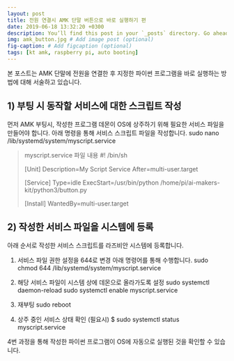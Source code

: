 ```yaml
---
layout: post
title: 전원 연결시 AMK 단말 버튼으로 바로 실행하기 편
date: 2019-06-18 13:32:20 +0300
description: You’ll find this post in your `_posts` directory. Go ahead and edit it and re-build the site to see your changes. # Add post description (optional)
img: amk_button.jpg # Add image post (optional)
fig-caption: # Add figcaption (optional)
tags: [kt amk, raspberry pi, auto booting]
---
```

본 포스트는 AMK 단말에 전원을 연결한 후 지정한 파이썬 프로그램을 바로 실행하는 방법에 대해 서술하고 있습니다.

## 1) 부팅 시 동작할 서비스에 대한 스크립트 작성
먼저 AMK 부팅시, 작성한 프로그램 데몬이 OS에 상주하기 위해 필요한 서비스 파일을 만들어야 합니다.
아래 명령을 통해 서비스 스크립트 파일을 작성합니다.
sudo nano /lib/systemd/system/myscript.service

>myscript.service 파일 내용
>#! /bin/sh
>
>[Unit] 
>Description=My Script Service
>After=multi-user.target
>
>[Service]
>Type=idle
>ExecStart=/usr/bin/python /home/pi/ai-makers-kit/python3/button.py
>
>[Install]
>WantedBy=multi-user.target

## 2) 작성한 서비스 파일을 시스템에 등록
아래 순서로 작성한 서비스 스크립트를 라즈비안 시스템에 등록합니다.

1) 서비스 파일 권한 설정을 644로 변경
아래 명령어를 통해 수행합니다.
sudo chmod 644 /lib/systemd/system/myscript.service

2) 해당 서비스 파일이 시스템 상에 데몬으로 올라가도록 설정
sudo systemctl daemon-reload
sudo systemctl enable myscript.service

3) 재부팅
sudo reboot

4) 상주 중인 서비스 상태 확인 (필요시)
$ sudo systemctl status myscript.service

4번 과정을 통해 작성한 파이썬 프로그램이 OS에 자동으로 실행된 것을 확인할 수 있습니다.
